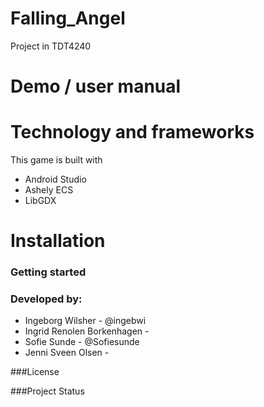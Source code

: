 # Falling_Angel
Project in TDT4240

# Demo / user manual



# Technology and frameworks 
This game is built with 
* Android Studio
* Ashely ECS
* LibGDX


# Installation


### Getting started



### Developed by:
* Ingeborg Wilsher - @ingebwi   
* Ingrid Renolen Borkenhagen -
* Sofie Sunde - @Sofiesunde
* Jenni Sveen Olsen -  


###License

###Project Status

